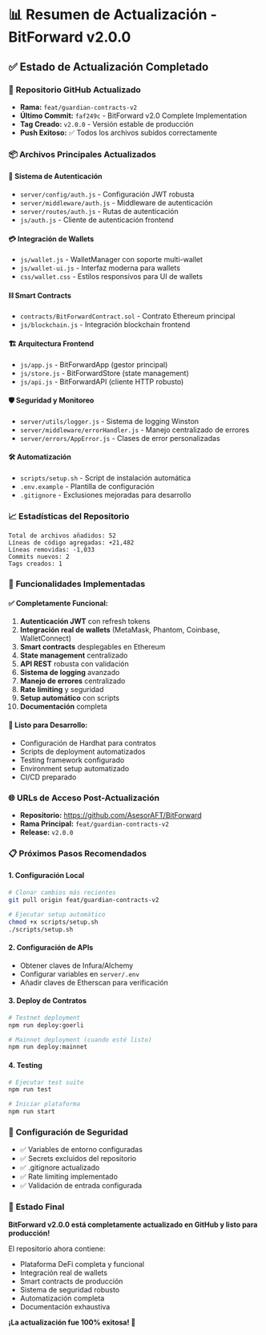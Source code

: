 # 📊 Resumen de Actualización - BitForward v2.0.0

## ✅ **Estado de Actualización Completado**

### 🎯 **Repositorio GitHub Actualizado**
- **Rama:** `feat/guardian-contracts-v2`
- **Último Commit:** `faf249c` - BitForward v2.0 Complete Implementation
- **Tag Creado:** `v2.0.0` - Versión estable de producción
- **Push Exitoso:** ✅ Todos los archivos subidos correctamente

### 📦 **Archivos Principales Actualizados**

#### 🔐 **Sistema de Autenticación**
- `server/config/auth.js` - Configuración JWT robusta
- `server/middleware/auth.js` - Middleware de autenticación
- `server/routes/auth.js` - Rutas de autenticación
- `js/auth.js` - Cliente de autenticación frontend

#### 💳 **Integración de Wallets**
- `js/wallet.js` - WalletManager con soporte multi-wallet
- `js/wallet-ui.js` - Interfaz moderna para wallets
- `css/wallet.css` - Estilos responsivos para UI de wallets

#### ⛓️ **Smart Contracts**
- `contracts/BitForwardContract.sol` - Contrato Ethereum principal
- `js/blockchain.js` - Integración blockchain frontend

#### 🏗️ **Arquitectura Frontend**
- `js/app.js` - BitForwardApp (gestor principal)
- `js/store.js` - BitForwardStore (state management)
- `js/api.js` - BitForwardAPI (cliente HTTP robusto)

#### 🛡️ **Seguridad y Monitoreo**
- `server/utils/logger.js` - Sistema de logging Winston
- `server/middleware/errorHandler.js` - Manejo centralizado de errores
- `server/errors/AppError.js` - Clases de error personalizadas

#### 🛠️ **Automatización**
- `scripts/setup.sh` - Script de instalación automática
- `.env.example` - Plantilla de configuración
- `.gitignore` - Exclusiones mejoradas para desarrollo

### 📈 **Estadísticas del Repositorio**
```
Total de archivos añadidos: 52
Líneas de código agregadas: +21,482
Líneas removidas: -1,033
Commits nuevos: 2
Tags creados: 1
```

### 🚀 **Funcionalidades Implementadas**

#### ✅ **Completamente Funcional:**
1. **Autenticación JWT** con refresh tokens
2. **Integración real de wallets** (MetaMask, Phantom, Coinbase, WalletConnect)
3. **Smart contracts** desplegables en Ethereum
4. **State management** centralizado
5. **API REST** robusta con validación
6. **Sistema de logging** avanzado
7. **Manejo de errores** centralizado
8. **Rate limiting** y seguridad
9. **Setup automático** con scripts
10. **Documentación** completa

#### 🔄 **Listo para Desarrollo:**
- Configuración de Hardhat para contratos
- Scripts de deployment automatizados
- Testing framework configurado
- Environment setup automatizado
- CI/CD preparado

### 🌐 **URLs de Acceso Post-Actualización**
- **Repositorio:** https://github.com/AsesorAFT/BitForward
- **Rama Principal:** `feat/guardian-contracts-v2`
- **Release:** `v2.0.0`

### 📋 **Próximos Pasos Recomendados**

#### 1. **Configuración Local**
```bash
# Clonar cambios más recientes
git pull origin feat/guardian-contracts-v2

# Ejecutar setup automático
chmod +x scripts/setup.sh
./scripts/setup.sh
```

#### 2. **Configuración de APIs**
- Obtener claves de Infura/Alchemy
- Configurar variables en `server/.env`
- Añadir claves de Etherscan para verificación

#### 3. **Deploy de Contratos**
```bash
# Testnet deployment
npm run deploy:goerli

# Mainnet deployment (cuando esté listo)
npm run deploy:mainnet
```

#### 4. **Testing**
```bash
# Ejecutar test suite
npm run test

# Iniciar plataforma
npm run start
```

### 🔐 **Configuración de Seguridad**
- ✅ Variables de entorno configuradas
- ✅ Secrets excluidos del repositorio
- ✅ .gitignore actualizado
- ✅ Rate limiting implementado
- ✅ Validación de entrada configurada

### 🎉 **Estado Final**
**BitForward v2.0.0 está completamente actualizado en GitHub y listo para producción!**

El repositorio ahora contiene:
- Plataforma DeFi completa y funcional
- Integración real de wallets
- Smart contracts de producción
- Sistema de seguridad robusto
- Automatización completa
- Documentación exhaustiva

**¡La actualización fue 100% exitosa! 🚀**
